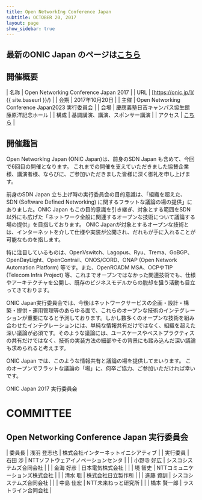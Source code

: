 ```yaml
---
title: Open NetworkIng Conference Japan
subtitle: OCTOBER 20, 2017
layout: page
show_sidebar: true
---
```

## 最新のONIC Japan のページは[こちら](https://onic.jp/)

## 開催概要

| 名称     | Open Networking Conference Japan 2017 |
| URL      | [https://onic.jp/]( {{ site.baseurl }}/) |
| 会期     | 2017年10月20日 |
| 主催     | Open Networking Conference Japan2023 実行委員会 |
| 会場     | 慶應義塾日吉キャンパス協生館 藤原洋記念ホール |
| 構成     | 基調講演、講演、スポンサー講演 |
| アクセス | [こちら]({{site.baseurl}}/access/) | 

## 開催趣旨
Open NetworkIng Japan (ONIC Japan)は、前身のSDN Japan も含めて、今回で6回目の開催となります。
これまでの開催を支えていただきました協賛企業様、講演者様、ならびに、ご参加いただきました皆様に深く御礼を申し上げます。<br />

前身のSDN Japan 立ち上げ時の実行委員会の目的意識は、「組織を超えた、SDN (Software Defined Networking) に関するフラットな議論の場の提供」にありました。ONIC Japan もこの目的意識を引き継ぎ、対象とする範囲をSDN以外にも広げた「ネットワーク全般に関連するオープンな技術について議論する場の提供」を目指しております。 ONIC Japanが対象とするオープンな技術とは、インターネットを介して仕様や実装が公開され、だれもが手に入れることが可能なものを指します。<br />

特に注目しているものは、OpenVswitch、Lagopus、Ryu、Trema、GoBGP、OpenDayLight、OpenContrail、ONOS/CORD、ONAP (Open Network Automation Platform) 等です。また、OpenROADM MSA、OCPやTIP (Telecom Infra Project) 等、これまでオープンではなかった関連技術でも、仕様やアーキテクチャを公開し、既存のビジネスモデルからの脱却を狙う活動も目立ってきております。<br />

ONIC Japan実行委員会では、今後はネットワークサービスの企画・設計・構築・提供・運用管理等のあらゆる面で、これらのオープンな技術のインテグレーションが重要になると予測しております。しかし数多くのオープンな技術を組み合わせたインテグレーションには、単純な情報共有だけではなく、組織を超えた深い議論が必須です。そのような議論には、ユースケースやベストプラクティスの共有だけではなく、技術の実装方法の細部やその背景にも踏み込んだ深い議論も求められると考えます。<br />

ONIC Japan では、このような情報共有と議論の場を提供してまいります。
このオープンでフラットな議論の「場」に、何卒ご協力、ご参加いただければ幸いです。

ONIC Japan 2017 実行委員会

# COMMITTEE
## Open Networking Conference Japan 実行委員会

| 委員長 | 浅羽 登志也 | 株式会社インターネットイニシアティブ |
| 実行委員 | 石田 渉 | NTTソフトウェアイノベーションセンタ |
|        | 小野寺 好広 | シスコシステムズ合同会社 |
|        | 金海 好彦 | 日本電気株式会社 |
|        | 境 智史 | NTTコミュニケーションズ株式会社 |
|        | 清水 聡 | 株式会社日立製作所 |
|        | 進藤 資訓 | シスコシステムズ合同会社 |
|        | 中島 佳宏 | NTT未来ねっと研究所 |
|        | 橋本 賢一郎 | ラストライン合同会社 |
